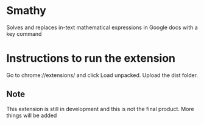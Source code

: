 # Smathy
Solves and replaces in-text mathematical expressions in Google docs with a key command
# Instructions to run the extension
Go to chrome://extensions/ and click Load unpacked. Upload the dist folder. 
## Note
This extension is still in development and this is not the final product. More things will be added
